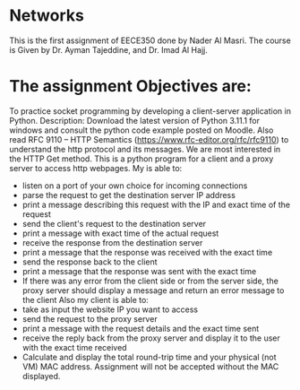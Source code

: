 # Networks
This is the first assignment of EECE350 done by Nader Al Masri.
The course is Given by Dr. Ayman Tajeddine, and Dr. Imad Al Hajj. 

# The assignment Objectives are:
To practice socket programming by developing a client-server application in Python.
Description:
Download the latest version of Python 3.11.1 for windows and consult the python code
example posted on Moodle.
Also read RFC 9110 – HTTP Semantics (https://www.rfc-editor.org/rfc/rfc9110) to understand
the http protocol and its messages. We are most interested in the HTTP Get method.
This is a python program for a client and a proxy server to access http webpages.
My is able to:
- listen on a port of your own choice for incoming connections
- parse the request to get the destination server IP address
- print a message describing this request with the IP and exact time of the request
- send the client's request to the destination server
- print a message with exact time of the actual request
- receive the response from the destination server
- print a message that the response was received with the exact time
- send the response back to the client
- print a message that the response was sent with the exact time
- If there was any error from the client side or from the server side, the proxy server should display a message and return an error message to the client
Also my client is able to:
- take as input the website IP you want to access
- send the request to the proxy server
- print a message with the request details and the exact time sent
- receive the reply back from the proxy server and display it to the user with the exact
time received
- Calculate and display the total round-trip time and your physical (not VM) MAC address.
Assignment will not be accepted without the MAC displayed.
